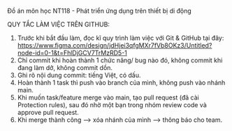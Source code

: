 Đồ án môn học NT118 - Phát triển ứng dụng trên thiết bị di động

QUY TẮC LÀM VIỆC TRÊN GITHUB:
1. Trước khi bắt đầu làm, đọc kĩ quy trình làm việc với Git & GitHub tại đây: https://www.figma.com/design/jdHjei3qfgMXr7fVb8OKz3/Untitled?node-id=0-1&t=FhlDjGCV7TrMzRD5-1
2. Chỉ commit khi hoàn thành 1 chức năng/ bug nào đó, không commit khi đang làm dở, không commit dồn.
3. Ghi rõ nội dung commit: tiếng Việt, có dấu.
4. Hoàn thành 1 task thì push vào branch của mình, không push vào nhánh main.
5. Khi muốn task/feature merge vào main, tạo pull request (đã cài Protection rules), sau đó nhờ một bạn trong nhóm review code và approve pull request.
6. Khi merge thành công --> xóa nhánh của mình --> thông báo cho team.
